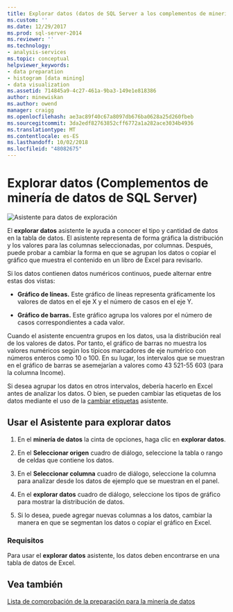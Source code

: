```yaml
---
title: Explorar datos (datos de SQL Server a los complementos de minería de datos) | Microsoft Docs
ms.custom: ''
ms.date: 12/29/2017
ms.prod: sql-server-2014
ms.reviewer: ''
ms.technology:
- analysis-services
ms.topic: conceptual
helpviewer_keywords:
- data preparation
- histogram [data mining]
- data visualization
ms.assetid: 714845a9-4c27-461a-9ba3-149e1e818386
author: minewiskan
ms.author: owend
manager: craigg
ms.openlocfilehash: ae3ac89f40c67a8097db676ba0628a25d260fbeb
ms.sourcegitcommit: 3da2edf82763852cff6772a1a282ace3034b4936
ms.translationtype: MT
ms.contentlocale: es-ES
ms.lasthandoff: 10/02/2018
ms.locfileid: "48082675"
---
```

# <a name="explore-data-sql-server-data-mining-add-ins"></a>Explorar datos (Complementos de minería de datos de SQL Server)
  ![Asistente para datos de exploración](media/dmc-explore.gif "Asistente para explorar datos")  
  
 El **explorar datos** asistente le ayuda a conocer el tipo y cantidad de datos en la tabla de datos. El asistente representa de forma gráfica la distribución y los valores para las columnas seleccionadas, por columnas. Después, puede probar a cambiar la forma en que se agrupan los datos o copiar el gráfico que muestra el contenido en un libro de Excel para revisarlo.  
  
 Si los datos contienen datos numéricos continuos, puede alternar entre estas dos vistas:  
  
-   **Gráfico de líneas.** Este gráfico de líneas representa gráficamente los valores de datos en el eje X y el número de casos en el eje Y.  
  
-   **Gráfico de barras.** Este gráfico agrupa los valores por el número de casos correspondientes a cada valor.  
  
 Cuando el asistente encuentra grupos en los datos, usa la distribución real de los valores de datos. Por tanto, el gráfico de barras no muestra los valores numéricos según los típicos marcadores de eje numérico con números enteros como 10 o 100. En su lugar, los intervalos que se muestran en el gráfico de barras se asemejarían a valores como 43 521-55 603 (para la columna Income).  
  
 Si desea agrupar los datos en otros intervalos, debería hacerlo en Excel antes de analizar los datos. O bien, se pueden cambiar las etiquetas de los datos mediante el uso de la [cambiar etiquetas](relabel-sql-server-data-mining-add-ins.md) asistente.  
  
## <a name="using-the-explore-data-wizard"></a>Usar el Asistente para explorar datos  
  
1.  En el **minería de datos** la cinta de opciones, haga clic en **explorar datos**.  
  
2.  En el **Seleccionar origen** cuadro de diálogo, seleccione la tabla o rango de celdas que contiene los datos.  
  
3.  En el **Seleccionar columna** cuadro de diálogo, seleccione la columna para analizar desde los datos de ejemplo que se muestran en el panel.  
  
4.  En el **explorar datos** cuadro de diálogo, seleccione los tipos de gráfico para mostrar la distribución de datos.  
  
5.  Si lo desea, puede agregar nuevas columnas a los datos, cambiar la manera en que se segmentan los datos o copiar el gráfico en Excel.  
  
### <a name="requirements"></a>Requisitos  
 Para usar el **explorar datos** asistente, los datos deben encontrarse en una tabla de datos de Excel.   
  
## <a name="see-also"></a>Vea también  
 [Lista de comprobación de la preparación para la minería de datos](checklist-of-preparation-for-data-mining.md)  
  
  
